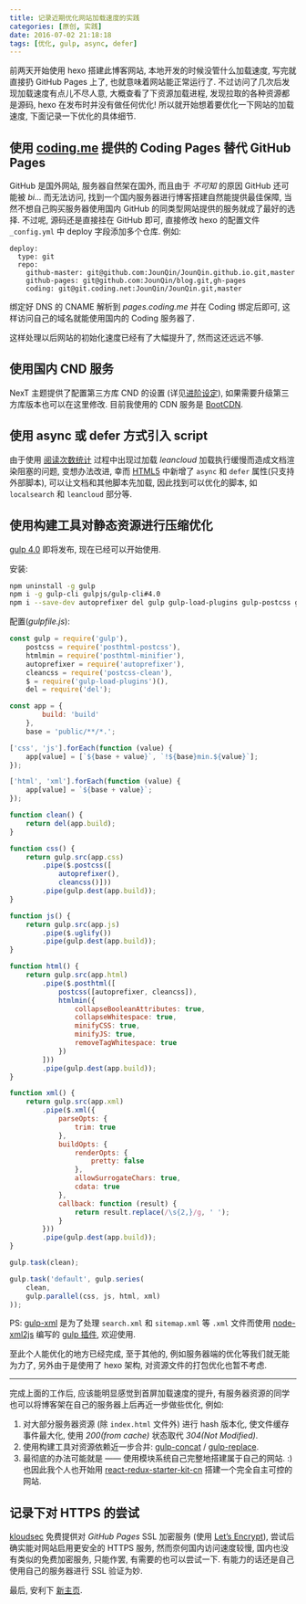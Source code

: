```yaml
---
title: 记录近期优化网站加载速度的实践
categories: [原创, 实践]
date: 2016-07-02 21:18:18
tags: [优化, gulp, async, defer]
---
```

前两天开始使用 hexo 搭建此博客网站, 本地开发的时候没管什么加载速度, 写完就直接扔 GitHub Pages 上了, 也就意味着网站能正常运行了. 不过访问了几次后发现加载速度有点儿不尽人意, 大概查看了下资源加载进程, 发现拉取的各种资源都是源码, hexo 在发布时并没有做任何优化! 所以就开始想着要优化一下网站的加载速度, 下面记录一下优化的具体细节.

<!--more-->

## 使用 [coding.me](http://coding.me) 提供的 Coding Pages 替代 GitHub Pages

GitHub 是国外网站, 服务器自然架在国外, 而且由于 *不可知* 的原因 GitHub 还可能被 *bi...* 而无法访问, 找到一个国内服务器进行博客搭建自然能提供最佳保障, 当然不想自己购买服务器使用国内 GitHub 的同类型网站提供的服务就成了最好的选择. 不过呢, 源码还是直接挂在 GitHub 即可, 直接修改 hexo 的配置文件 `_config.yml` 中 deploy 字段添加多个仓库. 例如:

```
deploy:
  type: git
  repo:
    github-master: git@github.com:JounQin/JounQin.github.io.git,master
    github-pages: git@github.com:JounQin/blog.git,gh-pages
    coding: git@git.coding.net:JounQin/JounQin.git,master
```

绑定好 DNS 的 CNAME 解析到 *pages.coding.me* 并在 Coding 绑定后即可, 这样访问自己的域名就能使用国内的 Coding 服务器了.

这样处理以后网站的初始化速度已经有了大幅提升了, 然而这还远远不够.

## 使用国内 CND 服务

NexT 主题提供了配置第三方库 CND 的设置 (详见[进阶设定](http://theme-next.iissnan.com/advanced-settings.html)), 如果需要升级第三方库版本也可以在这里修改. 目前我使用的 CDN 服务是 [BootCDN](http://www.bootcdn.cn/).

## 使用 async 或 defer 方式引入 script

由于使用 [阅读次数统计](http://theme-next.iissnan.com/third-party-services.html#analytics-busuanzi) 过程中出现过加载 *leancloud* 加载执行缓慢而造成文档渲染阻塞的问题, 变想办法改进, 幸而 [HTML5](https://developer.mozilla.org/zh-CN/docs/Web/HTML/Element/script) 中新增了 `async` 和 `defer` 属性(只支持外部脚本), 可以让文档和其他脚本先加载, 因此找到可以优化的脚本, 如 `localsearch` 和 `leancloud` 部分等.

## 使用构建工具对静态资源进行压缩优化

[gulp 4.0](https://github.com/gulpjs/gulp/tree/4.0) 即将发布, 现在已经可以开始使用.

安装:

``` bash
npm uninstall -g gulp
npm i -g gulp-cli gulpjs/gulp-cli#4.0
npm i --save-dev autoprefixer del gulp gulp-load-plugins gulp-postcss gulp-posthtml gulp-uglify gulp-xml postcss-clean posthtml-minifier posthtml-postcss
```

配置(*gulpfile.js*):

``` javascript
const gulp = require('gulp'),
    postcss = require('posthtml-postcss'),
    htmlmin = require('posthtml-minifier'),
    autoprefixer = require('autoprefixer'),
    cleancss = require('postcss-clean'),
    $ = require('gulp-load-plugins')(),
    del = require('del');

const app = {
        build: 'build'
    },
    base = 'public/**/*.';

['css', 'js'].forEach(function (value) {
    app[value] = [`${base + value}`, `!${base}min.${value}`];
});

['html', 'xml'].forEach(function (value) {
    app[value] = `${base + value}`;
});

function clean() {
    return del(app.build);
}

function css() {
    return gulp.src(app.css)
        .pipe($.postcss([
            autoprefixer(),
            cleancss()]))
        .pipe(gulp.dest(app.build));
}

function js() {
    return gulp.src(app.js)
        .pipe($.uglify())
        .pipe(gulp.dest(app.build));
}

function html() {
    return gulp.src(app.html)
        .pipe($.posthtml([
            postcss([autoprefixer, cleancss]),
            htmlmin({
                collapseBooleanAttributes: true,
                collapseWhitespace: true,
                minifyCSS: true,
                minifyJS: true,
                removeTagWhitespace: true
            })
        ]))
        .pipe(gulp.dest(app.build));
}

function xml() {
    return gulp.src(app.xml)
        .pipe($.xml({
            parseOpts: {
                trim: true
            },
            buildOpts: {
                renderOpts: {
                    pretty: false
                },
                allowSurrogateChars: true,
                cdata: true
            },
            callback: function (result) {
                return result.replace(/\s{2,}/g, ' ');
            }
        }))
        .pipe(gulp.dest(app.build));
}

gulp.task(clean);

gulp.task('default', gulp.series(
    clean,
    gulp.parallel(css, js, html, xml)
));
```

PS: [gulp-xml](https://github.com/JounQin/gulp-xml) 是为了处理 `search.xml` 和 `sitemap.xml` 等 `.xml` 文件而使用 [node-xml2js](https://github.com/Leonidas-from-XIV/node-xml2js) 编写的 [gulp 插件](https://github.com/gulpjs/plugins), 欢迎使用.

至此个人能优化的地方已经完成, 至于其他的, 例如服务器端的优化等我们就无能为力了, 另外由于是使用了 hexo 架构, 对资源文件的打包优化也暂不考虑.

---

完成上面的工作后, 应该能明显感觉到首屏加载速度的提升, 有服务器资源的同学也可以将博客架在自己的服务器上后再近一步做些优化, 例如:

1. 对大部分服务器资源 (除 `index.html` 文件外) 进行 hash 版本化, 使文件缓存事件最大化, 使用 *200(from cache)* 状态取代 *304(Not Modified)*.
1. 使用构建工具对资源依赖近一步合并: [gulp-concat](https://github.com/contra/gulp-concat) / [gulp-replace](https://github.com/lazd/gulp-replace).
1. 最彻底的办法可能就是 —— 使用模块系统自己完整地搭建属于自己的网站. :) 也因此我个人也开始用 [react-redux-starter-kit-cn](https://github.com/JounQin/react-redux-starter-kit-cn) 搭建一个完全自主可控的网站.

## 记录下对 HTTPS 的尝试

[kloudsec](https://kloudsec.com/) 免费提供对 *GitHub Pages* SSL 加密服务 (使用 [Let’s Encrypt](https://letsencrypt.org/)), 尝试后确实能对网站启用更安全的 HTTPS 服务, 然而奈何国内访问速度较慢, 国内也没有类似的免费加密服务, 只能作罢, 有需要的也可以尝试一下. 有能力的话还是自己使用自己的服务器进行 SSL 验证为妙.

最后, 安利下 [新主页](http://1stg.me/).